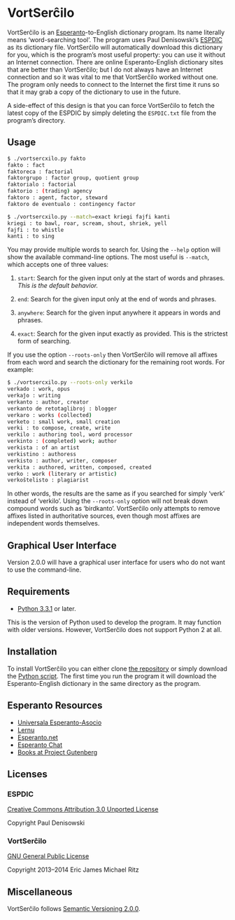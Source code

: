 VortSerĉilo
===========

VortSerĉilo is an [Esperanto][]-to-English dictionary program.  Its
name literally means ‘word-searching tool’.  The program uses Paul
Denisowski’s [ESPDIC][] as its dictionary file.  VortSerĉilo will
automatically download this dictionary for you, which is the program’s
most useful property: you can use it without an Internet connection.
There are online Esperanto-English dictionary sites that are better
than VortSerĉilo; but I do not always have an Internet connection and
so it was vital to me that VortSerĉilo worked without one.  The
program only needs to connect to the Internet the first time it runs
so that it may grab a copy of the dictionary to use in the future.

A side-effect of this design is that you can force VortSerĉilo to
fetch the latest copy of the ESPDIC by simply deleting the
`ESPDIC.txt` file from the program’s directory.


Usage
-----

```sh
$ ./vortsercxilo.py fakto
fakto : fact
faktoreca : factorial
faktorgrupo : factor group, quotient group
faktorialo : factorial
faktorio : (trading) agency
faktoro : agent, factor, steward
faktoro de eventualo : contingency factor

$ ./vortsercxilo.py --match=exact kriegi fajfi kanti
kriegi : to bawl, roar, scream, shout, shriek, yell
fajfi : to whistle
kanti : to sing
```

You may provide multiple words to search for.  Using the `--help`
option will show the available command-line options.  The most useful
is `--match`, which accepts one of three values:

1. `start`: Search for the given input only at the start of words and
   phrases.  *This is the default behavior.*

2. `end`: Search for the given input only at the end of words and
   phrases.

3. `anywhere`: Search for the given input anywhere it appears in words
   and phrases.

4. `exact`: Search for the given input exactly as provided.  This is
   the strictest form of searching.

If you use the option `--roots-only` then VortSerĉilo will remove all
affixes from each word and search the dictionary for the remaining
root words.  For example:

```sh
$ ./vortsercxilo.py --roots-only verkilo
verkado : work, opus
verkaĵo : writing
verkanto : author, creator
verkanto de retotaglibroj : blogger
verkaro : works (collected)
verketo : small work, small creation
verki : to compose, create, write
verkilo : authoring tool, word processor
verkinto : (completed) work; author
verkista : of an artist
verkistino : authoress
verkisto : author, writer, composer
verkita : authored, written, composed, created
verko : work (literary or artistic)
verkoŝtelisto : plagiarist
```

In other words, the results are the same as if you searched for simply
‘verk’ instead of ‘verkilo’.  Using the `--roots-only` option will not
break down compound words such as ‘birdkanto’.  VortSerĉilo only
attempts to remove affixes listed in authoritative sources, even
though most affixes are independent words themselves.


Graphical User Interface
------------------------

Version 2.0.0 will have a graphical user interface for users who do
not want to use the command-line.


Requirements
------------

* [Python 3.3.1][Python] or later.

This is the version of Python used to develop the program.  It may
function with older versions.  However, VortSerĉilo does not support
Python 2 at all.


Installation
------------

To install VortSerĉilo you can either clone [the repository](./) or
simply download the [Python script](./vortsercxilo.py).  The first
time you run the program it will download the Esperanto-English
dictionary in the same directory as the program.


Esperanto Resources
-------------------

* [Universala Esperanto-Asocio](http://www.uea.org/ "The UAE")
* [Lernu](http://en.lernu.net/ "Learn Esperanto")
* [Esperanto.net](http://esperanto.net/ "Esperanto.net")
* [Esperanto Chat](http://babilejo.org/ "Chat in Esperanto")
* [Books at Project Gutenberg](http://www.gutenberg.org/wiki/Esperanto_%28Bookshelf%29 "Esperanto Bookshelf") 


Licenses
--------

### ESPDIC ###

[Creative Commons Attribution 3.0 Unported License][cc]

Copyright Paul Denisowski

### VortSerĉilo ###

[GNU General Public License][gpl]

Copyright 2013–2014 Eric James Michael Ritz


Miscellaneous
-------------

VortSerĉilo follows [Semantic Versioning 2.0.0][semver].



[gpl]: http://www.gnu.org/copyleft/gpl.html
[Python]: http://python.org/
[Esperanto]: http://www.uea.org/
[ESPDIC]: http://www.denisowski.org/Esperanto/ESPDIC/espdic_readme.htm
[cc]: http://creativecommons.org/licenses/by/3.0/
[semver]: http://semver.org/spec/v2.0.0.html

